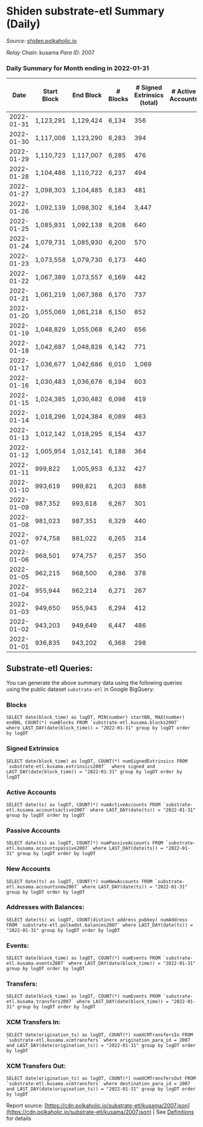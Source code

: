 # Shiden substrate-etl Summary (Daily)

_Source_: [shiden.polkaholic.io](https://shiden.polkaholic.io)

*Relay Chain*: kusama
*Para ID*: 2007



### Daily Summary for Month ending in 2022-01-31


| Date | Start Block | End Block | # Blocks | # Signed Extrinsics (total) | # Active Accounts | # Passive | # New | # Addresses with Balances | # Events | # Transfers | # XCM Transfers In | # XCM Transfers Out | Issues | 
| ---- | ----------- | --------- | -------- | --------------------------- | ----------------- | --------- | ----- | ------------------------- | -------- | ----------- | ------------------ | ------------------- | ------ |
| 2022-01-31 | 1,123,291 | 1,129,424 | 6,134 | 356 |  |  |  | 41,991 | 85,218 | 7,650 ($386,586.53) |   |   |  |
| 2022-01-30 | 1,117,008 | 1,123,290 | 6,283 | 394 |  |  |  |  | 65,285 | 7,203 ($243,394.86) |   |   |  |
| 2022-01-29 | 1,110,723 | 1,117,007 | 6,285 | 476 |  |  |  |  | 92,394 | 7,932 ($401,338.54) |   |   |  |
| 2022-01-28 | 1,104,486 | 1,110,722 | 6,237 | 494 |  |  |  |  | 87,642 | 8,088 ($680,164.54) |   |   |  |
| 2022-01-27 | 1,098,303 | 1,104,485 | 6,183 | 481 |  |  |  |  | 75,868 | 8,695 ($340,893.93) |   |   |  |
| 2022-01-26 | 1,092,139 | 1,098,302 | 6,164 | 3,447 |  |  |  |  | 221,366 | 24,227 ($846,265.70) |   |   |  |
| 2022-01-25 | 1,085,931 | 1,092,138 | 6,208 | 640 |  |  |  |  | 69,858 | 7,014 ($1,585,882.87) |   |   |  |
| 2022-01-24 | 1,079,731 | 1,085,930 | 6,200 | 570 |  |  |  |  | 87,369 | 7,094 ($12,346,469.69) |   |   |  |
| 2022-01-23 | 1,073,558 | 1,079,730 | 6,173 | 440 |  |  |  |  | 73,744 | 6,839 ($374,782.60) |   |   |  |
| 2022-01-22 | 1,067,389 | 1,073,557 | 6,169 | 442 |  |  |  |  | 82,469 | 7,109 ($605,171.65) |   |   |  |
| 2022-01-21 | 1,061,219 | 1,067,388 | 6,170 | 737 |  |  |  |  | 87,545 | 7,229 ($1,160,955.50) |   |   |  |
| 2022-01-20 | 1,055,069 | 1,061,218 | 6,150 | 852 |  |  |  |  | 70,563 | 6,710 ($242,249.86) |   |   |  |
| 2022-01-19 | 1,048,829 | 1,055,068 | 6,240 | 656 |  |  |  |  | 60,228 | 6,669 ($556,412.42) |   |   |  |
| 2022-01-18 | 1,042,687 | 1,048,828 | 6,142 | 771 |  |  |  |  | 65,609 | 6,827 ($1,551,317.77) |   |   |  |
| 2022-01-17 | 1,036,677 | 1,042,686 | 6,010 | 1,069 |  |  |  |  | 106,744 | 7,459 ($1,811,820.82) |   |   |  |
| 2022-01-16 | 1,030,483 | 1,036,676 | 6,194 | 603 |  |  |  |  | 62,456 | 6,808 ($472,452.52) |   |   |  |
| 2022-01-15 | 1,024,385 | 1,030,482 | 6,098 | 419 |  |  |  |  | 63,099 | 6,676 ($378,561.08) |   |   |  |
| 2022-01-14 | 1,018,296 | 1,024,384 | 6,089 | 463 |  |  |  |  | 74,551 | 6,792 ($1,171,112.73) |   |   |  |
| 2022-01-13 | 1,012,142 | 1,018,295 | 6,154 | 437 |  |  |  |  | 59,101 | 6,581 ($623,959.49) |   |   |  |
| 2022-01-12 | 1,005,954 | 1,012,141 | 6,188 | 364 |  |  |  |  | 66,559 | 6,736 ($395,032.27) |   |   |  |
| 2022-01-11 | 999,822 | 1,005,953 | 6,132 | 427 |  |  |  |  | 66,355 | 6,747 ($157,916.12) |   |   |  |
| 2022-01-10 | 993,619 | 999,821 | 6,203 | 888 |  |  |  |  | 66,792 | 7,191 ($928,486.20) |   |   |  |
| 2022-01-09 | 987,352 | 993,618 | 6,267 | 301 |  |  |  |  | 61,677 | 6,809 ($250,701.26) |   |   |  |
| 2022-01-08 | 981,023 | 987,351 | 6,329 | 440 |  |  |  |  | 56,906 | 6,871 ($1,446,670.23) |   |   |  |
| 2022-01-07 | 974,758 | 981,022 | 6,265 | 314 |  |  |  |  | 65,190 | 6,804 ($151,473.15) |   |   |  |
| 2022-01-06 | 968,501 | 974,757 | 6,257 | 350 |  |  |  |  | 75,188 | 6,867 ($362,840.17) |   |   |  |
| 2022-01-05 | 962,215 | 968,500 | 6,286 | 378 |  |  |  |  | 65,063 | 6,770 ($346,209.96) |   |   |  |
| 2022-01-04 | 955,944 | 962,214 | 6,271 | 267 |  |  |  |  | 66,725 | 6,685 ($174,519.28) |   |   |  |
| 2022-01-03 | 949,650 | 955,943 | 6,294 | 412 |  |  |  |  | 61,315 | 6,815 ($278,926.89) |   |   |  |
| 2022-01-02 | 943,203 | 949,649 | 6,447 | 486 |  |  |  |  | 78,173 | 7,331 ($579,017.23) |   |   |  |
| 2022-01-01 | 936,835 | 943,202 | 6,368 | 298 |  |  |  |  | 68,756 | 6,927 ($162,057.73) |   |   |  |

## Substrate-etl Queries:
You can generate the above summary data using the following queries using the public dataset `substrate-etl` in Google BigQuery:


### Blocks
```
SELECT date(block_time) as logDT, MIN(number) startBN, MAX(number) endBN, COUNT(*) numBlocks FROM `substrate-etl.kusama.blocks2007`  where LAST_DAY(date(block_time)) = "2022-01-31" group by logDT order by logDT
```


### Signed Extrinsics
```
SELECT date(block_time) as logDT, COUNT(*) numSignedExtrinsics FROM `substrate-etl.kusama.extrinsics2007`  where signed and LAST_DAY(date(block_time)) = "2022-01-31" group by logDT order by logDT
```


### Active Accounts
```
SELECT date(ts) as logDT, COUNT(*) numActiveAccounts FROM `substrate-etl.kusama.accountsactive2007` where LAST_DAY(date(ts)) = "2022-01-31" group by logDT order by logDT
```


### Passive Accounts
```
SELECT date(ts) as logDT, COUNT(*) numPassiveAccounts FROM `substrate-etl.kusama.accountspassive2007` where LAST_DAY(date(ts)) = "2022-01-31" group by logDT order by logDT
```


### New Accounts
```
SELECT date(ts) as logDT, COUNT(*) numNewAccounts FROM `substrate-etl.kusama.accountsnew2007` where LAST_DAY(date(ts)) = "2022-01-31" group by logDT order by logDT
```


### Addresses with Balances:
```
SELECT date(ts) as logDT, COUNT(distinct address_pubkey) numAddress FROM `substrate-etl.polkadot.balances2007` where LAST_DAY(date(ts)) = "2022-01-31" group by logDT order by logDT
```


### Events:
```
SELECT date(block_time) as logDT, COUNT(*) numEvents FROM `substrate-etl.kusama.events2007` where LAST_DAY(date(block_time)) = "2022-01-31" group by logDT order by logDT
```


### Transfers:
```
SELECT date(block_time) as logDT, COUNT(*) numEvents FROM `substrate-etl.kusama.transfers2007` where LAST_DAY(date(block_time)) = "2022-01-31" group by logDT order by logDT
```


### XCM Transfers In:
```
SELECT date(origination_ts) as logDT, COUNT(*) numXCMTransfersIn FROM `substrate-etl.kusama.xcmtransfers` where origination_para_id = 2007 and LAST_DAY(date(origination_ts)) = "2022-01-31" group by logDT order by logDT
```


### XCM Transfers Out:
```
SELECT date(origination_ts) as logDT, COUNT(*) numXCMTransfersOut FROM `substrate-etl.kusama.xcmtransfers` where destination_para_id = 2007 and LAST_DAY(date(origination_ts)) = "2022-01-31" group by logDT order by logDT
```



Report source: [https://cdn.polkaholic.io/substrate-etl/kusama/2007.json](https://cdn.polkaholic.io/substrate-etl/kusama/2007.json) | See [Definitions](/DEFINITIONS.md) for details
